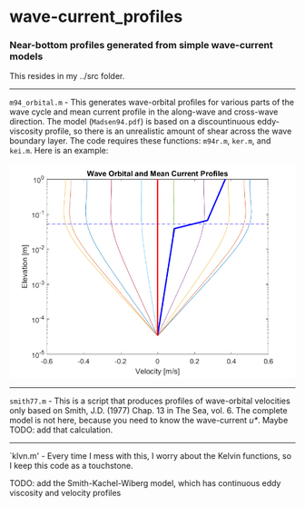 # wave-current_profiles

### Near-bottom profiles generated from simple wave-current models
This resides in my ../src folder.

---

`m94_orbital.m` - This generates wave-orbital profiles for various parts of the wave cycle and mean current profile in the along-wave and cross-wave direction. The model (`Madsen94.pdf`) is based on a discountinuous eddy-viscosity profile, so there is an unrealistic amount of shear across the wave boundary layer. The code requires these functions: `m94r.m`, `ker.m`, and `kei.m`. Here is an example:

![alt text](https://github.com/csherwood-usgs/wave-current_profiles/raw/master/profs.png "Profiles")

---

`smith77.m` - This is a script that produces profiles of wave-orbital velocities only based on Smith, J.D. (1977) Chap. 13 in The Sea, vol. 6. The complete model is not here, because you need to know the wave-current _u*_. Maybe TODO: add that calculation. 

---

`klvn.m' - Every time I mess with this, I worry about the Kelvin functions, so I keep this code as a touchstone.

TODO: add the Smith-Kachel-Wiberg model, which has continuous eddy viscosity and velocity profiles
